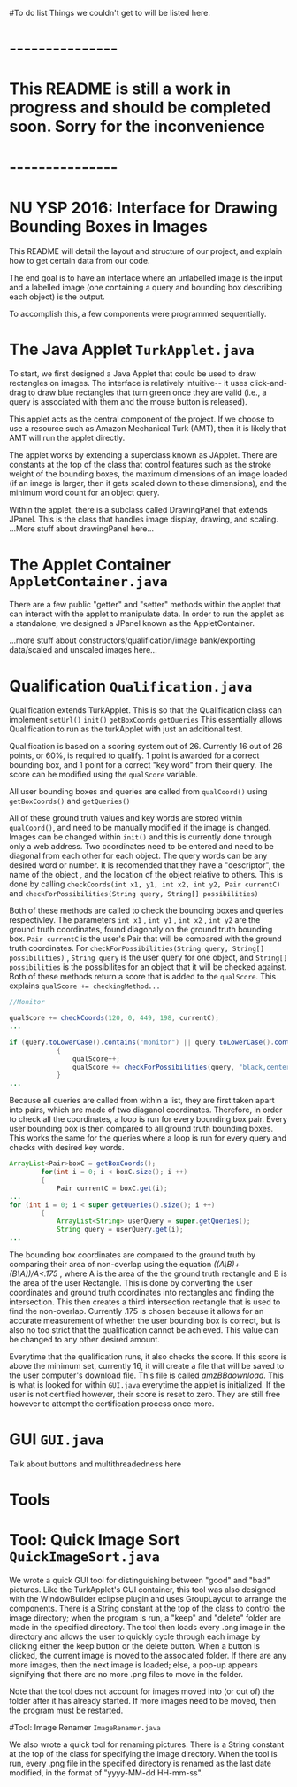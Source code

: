 #To do list
Things we couldn't get to will be listed here. 
# --------------- 
# This README is still a work in progress and should be completed soon. Sorry for the inconvenience 
# ---------------
# NU YSP 2016: Interface for Drawing Bounding Boxes in Images

This README will detail the layout and structure of our project, and explain how to get certain data from our code.

The end goal is to have an interface where an unlabelled image is the input and a labelled image (one containing a query and bounding box describing each object) is the output. 

To accomplish this, a few components were programmed sequentially.

# The Java Applet `TurkApplet.java`
To start, we first designed a Java Applet that could be used to draw rectangles on images. The interface is relatively intuitive-- it uses click-and-drag to draw blue rectangles that turn green once they are valid (i.e., a query is associated with them and the mouse button is released).

This applet acts as the central component of the project. If we choose to use a resource such as Amazon Mechanical Turk (AMT), then it is likely that AMT will run the applet directly. 

The applet works by extending a superclass known as JApplet. 
There are constants at the top of the class that control features such as the stroke weight of the bounding boxes, the maximum dimensions of an image loaded (if an image is larger, then it gets scaled down to these dimensions), and the minimum word count for an object query.

Within the applet, there is a subclass called DrawingPanel that extends JPanel. This is the class that handles image display, drawing, and scaling. ...More stuff about drawingPanel here...

# The Applet Container `AppletContainer.java`

There are a few public "getter" and "setter" methods within the applet that can interact with the applet to manipulate data. In order to run the applet as a standalone, we designed a JPanel known as the AppletContainer. 

...more stuff about constructors/qualification/image bank/exporting data/scaled and unscaled images here...

# Qualification `Qualification.java`

Qualification extends TurkApplet. This is so that the Qualification class can implement `setUrl()` `init()` `getBoxCoords` `getQueries`  This essentially allows Qualification to run as the turkApplet with just an additional test. 

Qualification is based on a scoring system out of 26. Currently 16 out of 26 points, or 60%, is required to qualify. 1 point is awarded for a correct bounding box, and 1 point for a correct "key word" from their query. The score can be modified using the `qualScore` variable. 

All user bounding boxes and queries are called from `qualCoord()` using `getBoxCoords()` and `getQueries()`

All of these ground truth values and key words are stored within `qualCoord()`, and need to be manually modified if the image is changed. Images can be changed within `init()` and this is currently done through only a web address. Two coordinates need to be entered and need to be diagonal from each other for each object. The query words can be any desired word or number. It is recomended that they have a "descriptor", the name of the object , and the location of the object relative to others. This is done by calling `checkCoords(int x1, y1, int x2, int y2, Pair currentC)` and `checkForPossibilities(String query, String[] possibilities)`

Both of these methods are called to check the bounding boxes and queries respectivley. The parameters `int x1` , `int y1` , `int x2` , `int y2` are the ground truth coordinates, found diagonaly on the ground truth bounding box. `Pair currentC` is the user's Pair that will be compared with the ground truth coordinates. For `checkForPossibilities(String query, String[] possibilities)` , `String query` is the user query for one object, and `String[] possibilities` is the possibilites for an object that it will be checked against. Both of these methods return a score that is added to the `qualScore`. This explains `qualScore += checkingMethod...`
```java
//Monitor

qualScore += checkCoords(120, 0, 449, 198, currentC);
...

if (query.toLowerCase().contains("monitor") || query.toLowerCase().contains("screen")) 
			{
				qualScore++;
				qualScore += checkForPossibilities(query, "black,center".split(","));
			}
...
```

Because all queries are called from within a list, they are first taken apart into pairs, which are made of two diaganol coordinates. Therefore, in order to check all the coordinates, a loop is run for every bounding box pair. Every user bounding box is then compared to all ground truth bounding boxes. This works the same for the queries where a loop is run for every query and checks with desired key words. 

```java
ArrayList<Pair>boxC = getBoxCoords();
		for(int i = 0; i < boxC.size(); i ++)
		{
			Pair currentC = boxC.get(i);
...
for (int i = 0; i < super.getQueries().size(); i ++)
		{
			ArrayList<String> userQuery = super.getQueries();
			String query = userQuery.get(i);
...
```
The bounding box coordinates are compared to the ground truth by comparing their area of non-overlap using the equation _((A\B)+(B\A))/A<.175_ , where A is the area of the the ground truth rectangle and B is the area of the user Rectangle. This is done by converting the user coordinates and ground truth coordinates into rectangles and finding the intersection. This then creates a third intersection rectangle that is used to find the non-overlap. Currently .175 is chosen because it allows for an accurate measurement of whether the user bounding box is correct, but is also no too strict that the qualification cannot be achieved. This value can be changed to any other desired amount. 

Everytime that the qualification runs, it also checks the score. If this score is above the minimum set, currently 16, it will create a file that will be saved to the user computer's download file. This file is called _amzBBdownload_. This is what is looked for within `GUI.java`  everytime the applet is initialized. If the user is not certified however, their score is reset to zero. They are still free however to attempt the certification process once more. 

# GUI `GUI.java`

Talk about buttons and multithreadedness here

# Tools
# Tool: Quick Image Sort `QuickImageSort.java`

We wrote a quick GUI tool for distinguishing between "good" and "bad" pictures. Like the TurkApplet's GUI container, this tool was also designed with the WindowBuilder eclipse plugin and uses GroupLayout to arrange the components. There is a String constant at the top of the class to control the image directory; when the program is run, a "keep" and "delete" folder are made in the specified directory. The tool then loads every .png image in the directory and allows the user to quickly cycle through each image by clicking either the keep button or the delete button. When a button is clicked, the current image is moved to the associated folder. If there are any more images, then the next image is loaded; else, a pop-up appears signifying that there are no more .png files to move in the folder. 

Note that the tool does not account for images moved into (or out of) the folder after it has already started. If more images need to be moved, then the program must be restarted. 

#Tool: Image Renamer `ImageRenamer.java`

We also wrote a quick tool for renaming pictures. There is a String constant at the top of the class for specifying the image directory. When the tool is run, every .png file in the specified directory is renamed as the last date modified, in the format of "yyyy-MM-dd HH-mm-ss".
